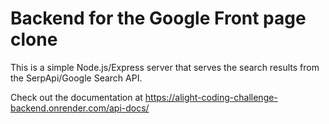 # Backend for the Google Front page clone

This is a simple Node.js/Express server that serves the search results from the SerpApi/Google Search API.

Check out the documentation at https://alight-coding-challenge-backend.onrender.com/api-docs/


